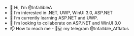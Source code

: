 - 👋 Hi, I’m @InfallibleA
- 👀 I’m interested in .NET, UWP, WinUI 3.0, ASP.NET
- 🌱 I’m currently learning ASP.NET and UWP.
- 💞️ I’m looking to collaborate on ASP.NET and WinUI 3.0
- 📫 How to reach me - 📱💻 my  telegram @Infallible_Afflatus

<!---
InfallibleA/InfallibleA is a ✨ special ✨ repository because its `README.md` (this file) appears on your GitHub profile.
You can click the Preview link to take a look at your changes.
--->
